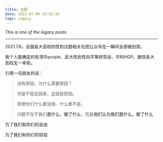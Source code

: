 ```yaml
---
title: 无题
date: 2021-07-06 23:52:16
tags: Legacy
---
```


*This is one of the legacy posts*

----

2021.7.6，全国各大高校的性别议题相关社团公众号在一瞬间全部被封禁。

我个人能确定的有清华purple、武大性别性向平等研究会、华科HGP。据信各大高校无一幸免。

引用一句朋友的话：

> 没有原因。为什么需要原因？
>
> 你是不稳定因素，这就是原因。
>
> 即使你们什么都没做、什么都不是。
>
> 问题不在于我们**是什么、做了什么**，而是**他们认为我们是什么、做了什么**

为了我们和你们的自由

为了我们和你们的奴役

